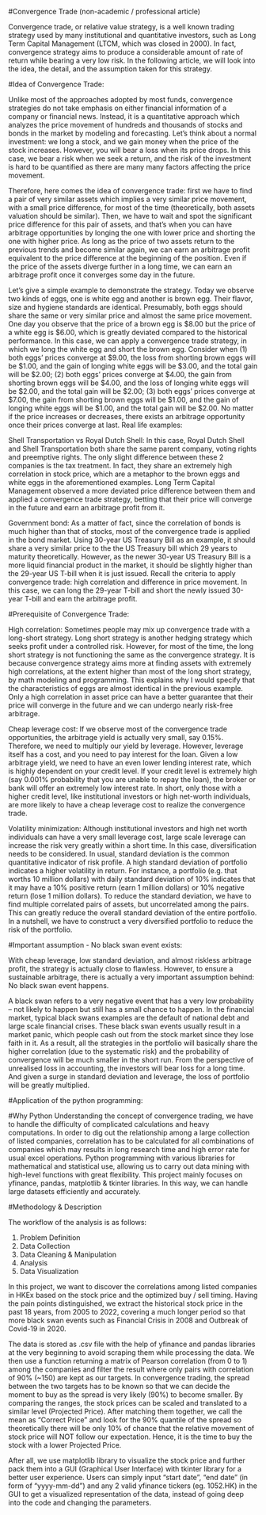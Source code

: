 #Convergence Trade
(non-academic / professional article)

Convergence trade, or relative value strategy, is a well known trading strategy used by many institutional and quantitative investors, such as Long Term Capital Management (LTCM, which was closed in 2000). In fact, convergence strategy aims to produce a considerable amount of rate of return while bearing a very low risk. In the following article, we will look into the idea, the detail, and the assumption taken for this strategy.

#Idea of Convergence Trade:

Unlike most of the approaches adopted by most funds, convergence strategies do not take emphasis on either financial information of a company or financial news. Instead, it is a quantitative approach which analyzes the price movement of hundreds and thousands of stocks and bonds in the market by modeling and forecasting. Let’s think about a normal investment: we long a stock, and we gain money when the price of the stock increases. However, you will bear a loss when its price drops. In this case, we bear a risk when we seek a return, and the risk of the investment is hard to be quantified as there are many many factors affecting the price movement. 

Therefore, here comes the idea of convergence trade: first we have to find a pair of very similar assets which implies a very similar price movement, with a small price difference, for most of the time (theoretically, both assets valuation should be similar). Then, we have to wait and spot the significant price difference for this pair of assets, and that’s when you can have arbitrage opportunities by longing the one with lower price and shorting the one with higher price. As long as the price of two assets return to the previous trends and become similar again, we can earn an arbitrage profit equivalent to the price difference at the beginning of the position. Even if the price of the assets diverge further in a long time, we can earn an arbitrage profit once it converges some day in the future.

Let’s give a simple example to demonstrate the strategy. Today we observe two kinds of eggs, one is white egg and another is brown egg. Their flavor, size and hygiene standards are identical. Presumably, both eggs should share the same or very similar price and almost the same price movement. One day you observe that the price of a brown egg is $8.00 but the price of a white egg is $6.00, which is greatly deviated compared to the historical performance. In this case, we can apply a convergence trade strategy, in which we long the white egg and short the brown egg. Consider when (1) both eggs’ prices converge at $9.00, the loss from shorting brown eggs will be $1.00, and the gain of longing white eggs will be $3.00, and the total gain will be $2.00; (2) both eggs’ prices converge at $4.00, the gain from shorting brown eggs will be $4.00, and the loss of longing white eggs will be $2.00, and the total gain will be $2.00; (3) both eggs’ prices converge at $7.00, the gain from shorting brown eggs will be $1.00, and the gain of longing white eggs will be $1.00, and the total gain will be $2.00. No matter if the price increases or decreases, there exists an arbitrage opportunity once their prices converge at last.
Real life examples:

Shell Transportation vs Royal Dutch Shell: In this case, Royal Dutch Shell and Shell Transportation both share the same parent company, voting rights and preemptive rights. The only slight difference between these 2 companies is the tax treatment. In fact, they share an extremely high correlation in stock price, which are a metaphor to the brown eggs and white eggs in the aforementioned examples. Long Term Capital Management observed a more deviated price difference between them and applied a convergence trade strategy, betting that their price will converge in the future and earn an arbitrage profit from it.

Government bond: As a matter of fact, since the correlation of bonds is much higher than that of stocks, most of the convergence trade is applied in the bond market. Using 30-year US Treasury Bill as an example, it should share a very similar price to the the US Treasury bill which 29 years to maturity theoretically. However, as the newer 30-year US Treasury Bill is a more liquid financial product in the market, it should be slightly higher than the 29-year US T-bill when it is just issued. Recall the criteria to apply convergence trade: high correlation and difference in price movement. In this case, we can long the 29-year T-bill and short the newly issued 30-year T-bill and earn the arbitrage profit. 


#Prerequisite of Convergence Trade:

High correlation: Sometimes people may mix up convergence trade with a long-short strategy. Long short strategy is another hedging strategy which seeks profit under a controlled risk. However, for most of the time, the long short strategy is not functioning the same as the convergence strategy. It is because convergence strategy aims more at finding assets with extremely high correlations, at the extent higher than most of the long short strategy, by math modeling and programming. This explains why I would specify that the characteristics of eggs are almost identical in the previous example. Only a high correlation in asset price can have a better guarantee that their price will converge in the future and we can undergo nearly risk-free arbitrage.

Cheap leverage cost: If we observe most of the convergence trade opportunities, the arbitrage yield is actually very small, say 0.15%. Therefore, we need to multiply our yield by leverage. However, leverage itself has a cost, and you need to pay interest for the loan. Given a low arbitrage yield, we need to have an even lower lending interest rate, which is highly dependent on your credit level. If your credit level is extremely high (say 0.001% probability that you are unable to repay the loan), the broker or bank will offer an extremely low interest rate. In short, only those with a higher credit level, like institutional investors or high net-worth individuals, are more likely to have a cheap leverage cost to realize the convergence trade.

Volatility minimization: Although institutional investors and high net worth individuals can have a very small leverage cost, large scale leverage can increase the risk very greatly within a short time. In this case, diversification needs to be considered. In usual, standard deviation is the common quantitative indicator of risk profile. A high standard deviation of portfolio indicates a higher volatility in return. For instance, a portfolio (e.g. that worths 10 million dollars) with daily standard deviation of 10% indicates that it may have a 10% positive return (earn 1 million dollars) or 10% negative return (lose 1 million dollars). To reduce the standard deviation, we have to find multiple correlated pairs of assets, but uncorrelated among the pairs. This can greatly reduce the overall standard deviation of the entire portfolio. In a nutshell, we have to construct a very diversified portfolio to reduce the risk of the portfolio. 

#Important assumption - No black swan event exists:

With cheap leverage, low standard deviation, and almost riskless arbitrage profit, the strategy is actually close to flawless. However, to ensure a sustainable arbitrage, there is actually a very important assumption behind: No black swan event happens.

A black swan refers to a very negative event that has a very low probability – not likely to happen but still has a small chance to happen. In the financial market, typical black swans examples are the default of national debt and large scale financial crises. These black swan events usually result in a market panic, which people cash out from the stock market since they lose faith in it. As a result, all the strategies in the portfolio will basically share the higher correlation (due to the systematic risk) and the probability of convergence will be much smaller in the short run. From the perspective of unrealised loss in accounting, the investors will bear loss for a long time. And given a surge in standard deviation and leverage, the loss of portfolio will be greatly multiplied.

#Application of the python programming:

#Why Python
Understanding the concept of convergence trading, we have to handle the difficulty of complicated calculations and heavy computations. In order to dig out the relationship among a large collection of listed companies, correlation has to be calculated for all combinations of companies which may results in long research time and high error rate for usual excel operations.
Python programming with various libraries for mathematical and statistical use, allowing us to carry out data mining with high-level functions with great flexibility. This project mainly focuses on yfinance, pandas, matplotlib & tkinter libraries. In this way, we can handle large datasets efficiently and accurately.

#Methodology & Description

The workflow of the analysis is as follows:
1. Problem Definition
2. Data Collection
3. Data Cleaning & Manipulation
4. Analysis
5. Data Visualization

In this project, we want to discover the correlations among listed companies in HKEx based on the stock price and the optimized buy / sell timing.
Having the pain points distinguished, we extract the historical stock price in the past 18 years, from 2005 to 2022, covering a much longer period so that more black swan events such as Financial Crisis in 2008 and Outbreak of Covid-19 in 2020.

The data is stored as .csv file with the help of yfinance and pandas libraries at the very beginning to avoid scraping them while processing the data. We then use a function returning a matrix of Pearson correlation (from 0 to 1) among the companies and filter the result where only pairs with correlation of 90% (~150) are kept as our targets.
In convergence trading, the spread between the two targets has to be known so that we can decide the moment to buy as the spread is very likely (90%) to become smaller. By comparing the ranges, the stock prices can be scaled and translated to a similar level (Projected Price). After matching them together, we call the mean as “Correct Price” and look for the 90% quantile of the spread so theoretically there will be only 10% of chance that the relative movement of stock price will NOT follow our expectation. Hence, it is the time to buy the stock with a lower Projected Price.

After all, we use matplotlib library to visualize the stock price and further pack them into a GUI (Graphical User Interface) with tkinter library for a better user experience. Users can simply input “start date”, “end date” (in form of “yyyy-mm-dd”) and any 2 valid yfinance tickers (eg. 1052.HK) in the GUI to get a visualized representation of the data, instead of going deep into the code and changing the parameters.

